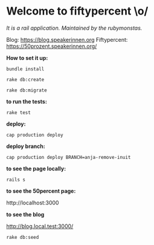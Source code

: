 # Welcome to fiftypercent \o/

*It is a rail application. Maintained by the rubymonstas.*

Blog:
https://blog.speakerinnen.org
Fiftypercent:
https://50prozent.speakerinnen.org/



**How to set it up:**

`bundle install`

`rake db:create`

`rake db:migrate`


**to run the tests:**

`rake test`

**deploy:**

`cap production deploy`

**deploy branch:**

`cap production deploy BRANCH=anja-remove-inuit`

**to see the page locally:**

`rails s`

**to see the 50percent page:**

http://localhost:3000

**to see the blog**

http://blog.local.test:3000/

`rake db:seed`

